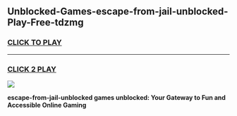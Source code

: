 
## Unblocked-Games-escape-from-jail-unblocked-Play-Free-tdzmg
<h3>
<a href="https://premium76.site?title=escape-from-jail-unblocked&ref=19M">CLICK TO PLAY</a></h3>
<hr>

<h3>
<a href="https://premium76.site?title=escape-from-jail-unblocked&ref=19M">CLICK 2 PLAY</a>
  
</h3>

<a href="https://premium76.site?title=escape-from-jail-unblocked&ref=19M"><img src="https://clearcache.store/games.png"></a>


**escape-from-jail-unblocked games unblocked: Your Gateway to Fun and Accessible Online Gaming**
